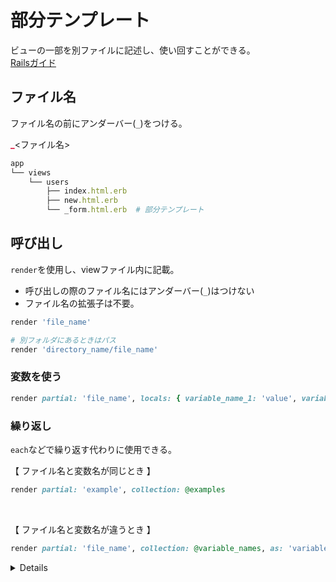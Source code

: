 # 部分テンプレート

ビューの一部を別ファイルに記述し、使い回すことができる。<br>
[Railsガイド](#https://railsguides.jp/layouts_and_rendering.html#パーシャルを使用する)

## ファイル名

ファイル名の前にアンダーバー(`_`)をつける。

<span style='color: crimson;'>**_**</span><ファイル名>

```ruby
app
└── views
    └── users
        ├── index.html.erb
        ├── new.html.erb
        └── _form.html.erb  # 部分テンプレート
```

## 呼び出し

`render`を使用し、viewファイル内に記載。<br>

- 呼び出しの際のファイル名にはアンダーバー(`_`)はつけない<br>
- ファイル名の拡張子は不要。

```ruby
render 'file_name'

# 別フォルダにあるときはパス
render 'directory_name/file_name'
```

### 変数を使う

```ruby
render partial: 'file_name', locals: { variable_name_1: 'value', variable_name_2: 'value', variable_name_3: 'value' }
```

### 繰り返し

`each`などで繰り返す代わりに使用できる。

【 ファイル名と変数名が同じとき 】

```ruby
render partial: 'example', collection: @examples
```

<br>

【 ファイル名と変数名が違うとき 】

```ruby
render partial: 'file_name', collection: @variable_names, as: 'variable_name'
```


<details>

**collection**: `controller`で定義した変数。<br>
**as**: 部分テンプレートファイル内で使用する変数。

```ruby
app
└── views
    └── users
        ├── index.html.erb
        └── _user.html.erb  # 部分テンプレート
```
```ruby
# models/user.rb
@users = User.all
```

<br>

ビューファイルの

```erb
<%= @users.each |user| do %>
  <%= user.name %>
  <%= user.birthday %>
<% end %>
```

を

```erb
-# _user.html.erb

<%= user.name %>
<%= user.birthday %>
```

```erb
-# index.html.erb

<%= render partial: 'user', collection: @users %>
```

にできる。<br>
`@variables.each |variable| do; end`が必要なくなくる。

<br>

`as`を省略できるときは、

- `collection`で指定した変数が、ファイル名の**複数形** (ディレクトリが違っても良い)
- ファイル内で使用している変数が、`collection`で指定した変数の**単数形**

</details>
